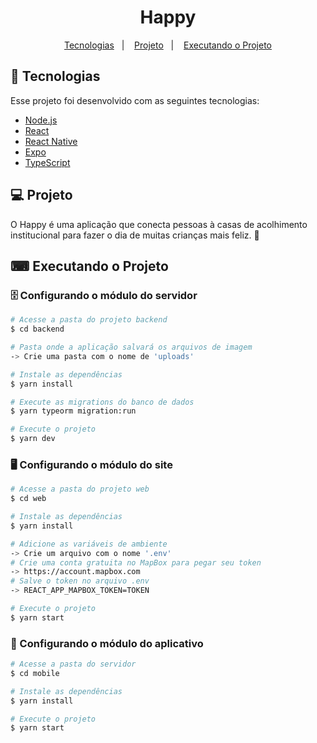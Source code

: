 <h1 align="center">
    Happy
</h1>

<p align="center">
  <a href="#-tecnologias">Tecnologias</a>&nbsp;&nbsp;&nbsp;|&nbsp;&nbsp;&nbsp;
  <a href="#-projeto">Projeto</a>&nbsp;&nbsp;&nbsp;|&nbsp;&nbsp;&nbsp;
  <a href="#-executando-o-projeto">Executando o Projeto</a>
</p>

## 🚀 Tecnologias

Esse projeto foi desenvolvido com as seguintes tecnologias:

- [Node.js](https://nodejs.org/en/)
- [React](https://reactjs.org)
- [React Native](https://facebook.github.io/react-native/)
- [Expo](https://expo.io/)
- [TypeScript](https://www.typescriptlang.org/)

## 💻 Projeto

O Happy é uma aplicação que conecta pessoas à casas de acolhimento institucional para fazer o dia de muitas crianças mais feliz. 💜

## ⌨ Executando o Projeto

### 🗄️ Configurando o módulo do servidor

```bash
# Acesse a pasta do projeto backend
$ cd backend

# Pasta onde a aplicação salvará os arquivos de imagem
-> Crie uma pasta com o nome de 'uploads'

# Instale as dependências
$ yarn install

# Execute as migrations do banco de dados
$ yarn typeorm migration:run

# Execute o projeto
$ yarn dev
```

### 🖥️ Configurando o módulo do site

```bash
# Acesse a pasta do projeto web
$ cd web

# Instale as dependências
$ yarn install

# Adicione as variáveis de ambiente
-> Crie um arquivo com o nome '.env'
# Crie uma conta gratuita no MapBox para pegar seu token
-> https://account.mapbox.com
# Salve o token no arquivo .env
-> REACT_APP_MAPBOX_TOKEN=TOKEN

# Execute o projeto
$ yarn start
```

### 📱 Configurando o módulo do aplicativo

```bash
# Acesse a pasta do servidor
$ cd mobile

# Instale as dependências
$ yarn install

# Execute o projeto
$ yarn start
```
